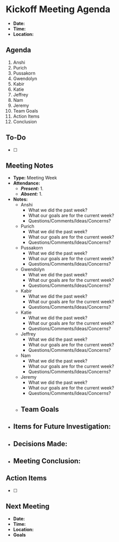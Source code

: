 # Kickoff Meeting Agenda

- **Date:** 
- **Time:** 
- **Location:** 

## Agenda

1. Anshi 
2. Purich
3. Pussakorn
4. Gwendolyn
5. Kabir
6. Katie
7. Jeffrey
8. Nam
9. Jeremy
10. Team Goals
11. Action Items
13. Conclusion

## To-Do

- [ ] 

## Meeting Notes

- **Type:** Meeting Week 
- **Attendance:**
  - ***Present:***
    1. 
  - ***Absent:***
    1. 
- **Notes:**
  - Anshi 
      - What we did the past week?
      - What our goals are for the current week?
      - Questions/Comments/Ideas/Concerns?
  - Purich
      - What we did the past week?
      - What our goals are for the current week?
      - Questions/Comments/Ideas/Concerns?
  - Pussakorn
      - What we did the past week?
      - What our goals are for the current week?
      - Questions/Comments/Ideas/Concerns?
  - Gwendolyn
      - What we did the past week?
      - What our goals are for the current week?
      - Questions/Comments/Ideas/Concerns?
  - Kabir
      - What we did the past week?
      - What our goals are for the current week?
      - Questions/Comments/Ideas/Concerns?
  - Katie
      - What we did the past week?
      - What our goals are for the current week?
      - Questions/Comments/Ideas/Concerns?
  - Jeffrey
      - What we did the past week?
      - What our goals are for the current week?
      - Questions/Comments/Ideas/Concerns?
  - Nam
      - What we did the past week?
      - What our goals are for the current week?
      - Questions/Comments/Ideas/Concerns?
  - Jeremy
      - What we did the past week?
      - What our goals are for the current week?
      - Questions/Comments/Ideas/Concerns?
  - Team Goals
      - 
- **Items for Future Investigation:**
  - 
- **Decisions Made:**
  - 
- **Meeting Conclusion:** 
    - 

## Action Items

- [ ] 

## Next Meeting

- **Date:** 
- **Time:**
- **Location:**
- **Goals** 
